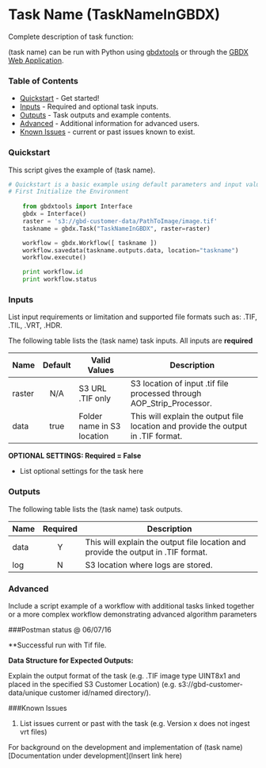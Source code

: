 # Task Name (TaskNameInGBDX)

Complete description of task function:  

(task name) can be run with Python using   [gbdxtools](https://github.com/DigitalGlobe/gbdxtools) or through the [GBDX Web Application](https://gbdx.geobigdata.io/materials/).  

### Table of Contents
 * [Quickstart](#quickstart) - Get started!
 * [Inputs](#inputs) - Required and optional task inputs.
 * [Outputs](#outputs) - Task outputs and example contents.
 * [Advanced](#advanced) - Additional information for advanced users.
 * [Known Issues](#known-issues) - current or past issues known to exist.

### Quickstart

This script gives the example of (task name). 

```python
# Quickstart is a basic example using default parameters and input values for (task name).  
# First Initialize the Environment
	
	from gbdxtools import Interface 
    gbdx = Interface()
    raster = 's3://gbd-customer-data/PathToImage/image.tif'
    taskname = gbdx.Task("TaskNameInGBDX", raster=raster)

    workflow = gbdx.Workflow([ taskname ])  
    workflow.savedata(taskname.outputs.data, location="taskname")
    workflow.execute()

    print workflow.id
    print workflow.status
```
	
### Inputs

List input requirements or limitation and supported file formats such as: .TIF, .TIL, .VRT, .HDR.

The following table lists the (task name) task inputs.
All inputs are **required**

Name                     |       Default         |        Valid Values             |   Description
-------------------------|:---------------------:|---------------------------------|-----------------
raster                   |          N/A          | S3 URL   .TIF only              | S3 location of input .tif file processed through AOP_Strip_Processor.
data                     |         true          | Folder name in S3 location      | This will explain the output file location and provide the output in .TIF format.

**OPTIONAL SETTINGS: Required = False**

* List optional settings for the task here


### Outputs

The following table lists the (task name) task outputs.

Name | Required |   Description
-----|:--------:|-----------------
data |     Y    | This will explain the output file location and provide the output in .TIF format.
log  |     N    | S3 location where logs are stored.


### Advanced
Include a script example of a workflow with additional tasks linked together or a more complex workflow demonstrating advanced algorithm parameters
 
###Postman status @ 06/07/16

**Successful run with Tif file.  


**Data Structure for Expected Outputs:**

Explain the output format of the task (e.g. .TIF image type UINT8x1 and placed in the specified S3 Customer Location) (e.g.  s3://gbd-customer-data/unique customer id/named directory/).  

###Known Issues
1) List issues current or past with the task (e.g. Version x does not ingest vrt files)

For background on the development and implementation of (task name)  [Documentation under development](Insert link here)

